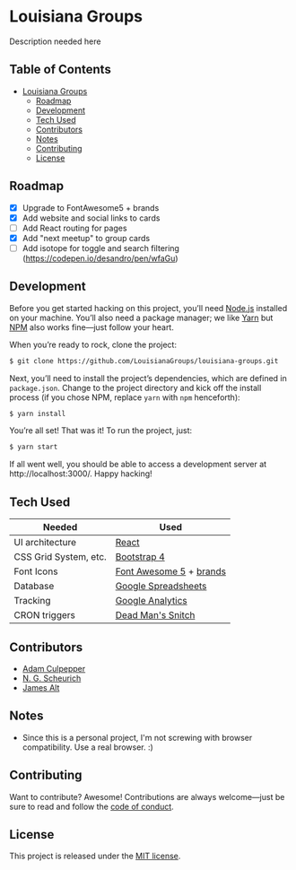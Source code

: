 # Louisiana Groups
Description needed here

## Table of Contents
* [Louisiana Groups](#louisiana-groups)
  * [Roadmap](#roadmap)
  * [Development](#development)
  * [Tech Used](#tech-used)
  * [Contributors](#contributors)
  * [Notes](#notes)
  * [Contributing](#contributing)
  * [License](#license)

## Roadmap
- [x] Upgrade to FontAwesome5 + brands
- [x] Add website and social links to cards
- [ ] Add React routing for pages
- [x] Add "next meetup" to group cards
- [ ] Add isotope for toggle and search filtering (https://codepen.io/desandro/pen/wfaGu)

## Development

Before you get started hacking on this project, you’ll need [Node.js](https://nodejs.org/en/)
installed on your machine. You’ll also need a package manager; we like [Yarn](https://yarnpkg.com/en/)
but [NPM](https://github.com/npm/npm) also works fine—just follow your heart.

When you’re ready to rock, clone the project:

```sh
$ git clone https://github.com/LouisianaGroups/louisiana-groups.git
```

Next, you’ll need to install the project’s dependencies, which are defined in `package.json`.
Change to the project directory and kick off the install process (if you chose NPM, replace
`yarn` with `npm` henceforth):

```sh
$ yarn install
```

You’re all set! That was it! To run the project, just:

```sh
$ yarn start
```

If all went well, you should be able to access a development server at http://localhost:3000/.
Happy hacking!

## Tech Used
| Needed | Used |
| ------ | ------ |
| UI architecture | [React](https://github.com/facebook/react)
| CSS Grid System, etc. | [Bootstrap 4](http://getbootstrap.com)
| Font Icons | [Font Awesome 5](https://fontawesome.com) + [brands](https://fontawesome.com/icons?d=brands)
| Database | [Google Spreadsheets](https://google.com/sheets)
| Tracking | [Google Analytics](https://google.com/analytics)
| CRON triggers | [Dead Man's Snitch](https://deadmanssnitch.com/r/b2746d2af7)

## Contributors
- [Adam Culpepper](https://github.com/adamculpepper)
- [N. G. Scheurich](https://nick.scheurich.me)
- [James Alt](https://github.com/james-alt)

## Notes
- Since this is a personal project, I'm not screwing with browser compatibility. Use a real browser. :)

## Contributing
Want to contribute? Awesome! Contributions are always welcome—just be sure to
read and follow the [code of conduct](https://github.com/babel/babel/blob/master/CODE_OF_CONDUCT.md).

## License
This project is released under the [MIT license](https://github.com/LouisianaGroups/louisiana-groups/blob/master/LICENSE).
